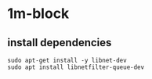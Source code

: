 # 1m-block

## install dependencies
```
sudo apt-get install -y libnet-dev
sudo apt install libnetfilter-queue-dev
```
